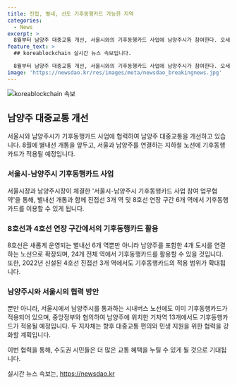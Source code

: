```yaml
---
title: 진접, 별내, 선도 기후동행카드 가능한 지역
categories:
  - News
excerpt: >
  8월부터 남양주 대중교통 개선, 서울시와의 기후동행카드 사업에 남양주시가 참여한다. 오세훈 서울시장과 주광덕 남양주시장은 사업 참여 업무협약을 체결했다. 별내선 개통에 맞춰 4호선 연장 구간과 8호선 연장구간에서 기후동행카드를 이용할 수 있게 되며, 남양주시와 서울시를 연결하는 8호선에 새로운 역사가 추가되어 총 24개 전체 역사에서 이용 가능하다. 이로써 지하철 4호선은 남양주시 진접역부터 서초구 남태령역까지 총 29개역에서 기후동행카드로 무제한 이용 가능해졌다. 서울시와 남양주시는 대중교통 편익과 민생 지원을 위한 협력을 강화할 계획이다.
feature_text: >
  ## koreablockchain 실시간 뉴스 속보입니다.

  8월부터 남양주 대중교통 개선, 서울시와의 기후동행카드 사업에 남양주시가 참여한다. 오세훈 서울시장과 주광덕 남양주시장은 사업 참여 업무협약을 체결했다. 별내선 개통에 맞춰 4호선 연장 구간과 8호선 연장구간에서 기후동행카드를 이용할 수 있게 되며, 남양주시와 서울시를 연결하는 8호선에 새로운 역사가 추가되어 총 24개 전체 역사에서 이용 가능하다. 이로써 지하철 4호선은 남양주시 진접역부터 서초구 남태령역까지 총 29개역에서 기후동행카드로 무제한 이용 가능해졌다. 서울시와 남양주시는 대중교통 편익과 민생 지원을 위한 협력을 강화할 계획이다.
image: 'https://newsdao.kr/res/images/meta/newsdao_breakingnews.jpg'
---
```


<p><img src="https://newsdao.kr/res/images/meta/newsdao_breakingnews.jpg" alt="koreablockchain 속보" /></p>

<h2 data-ke-size="size26">남양주 대중교통 개선</h2>

<p>서울시와 남양주시가 기후동행카드 사업에 협력하여 남양주 대중교통을 개선하고 있습니다. 8월에 별내선 개통을 앞두고, 서울과 남양주를 연결하는 지하철 노선에 기후동행카드가 적용될 예정입니다.</p>

<h3>서울시-남양주시 기후동행카드 사업</h3>

<p>서울시장과 남양주시장이 체결한 '서울시-남양주시 기후동행카드 사업 참여 업무협약'을 통해, 별내선 개통과 함께 진접선 3개 역 및 8호선 연장 구간 6개 역에서 기후동행카드를 이용할 수 있게 됩니다.</p>

<h3>8호선과 4호선 연장 구간에서의 기후동행카드 활용</h3>

<p>8호선은 새롭게 운영되는 별내선 6개 역뿐만 아니라 남양주를 포함한 4개 도시를 연결하는 노선으로 확장되며, 24개 전체 역에서 기후동행카드를 활용할 수 있을 것입니다. 또한, 2022년 신설된 4호선 진접선 3개 역에서도 기후동행카드의 적용 범위가 확대됩니다.</p>

<h3>남양주시와 서울시의 협력 방안</h3>

<p>뿐만 아니라, 서울시에서 남양주시를 통과하는 시내버스 노선에도 이미 기후동행카드가 적용되어 있으며, 중앙정부와 협의하여 남양주에 위치한 기차역 13개에서도 기후동행카드가 적용될 예정입니다. 두 지자체는 향후 대중교통 편의와 민생 지원을 위한 협력을 강화할 계획입니다.</p>

<p>이번 협력을 통해, 수도권 시민들은 더 많은 교통 혜택을 누릴 수 있게 될 것으로 기대됩니다.</p>
실시간 뉴스 속보는, <a href="https://newsdao.kr" rel="dofollow">https://newsdao.kr</a>


